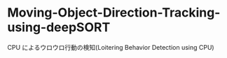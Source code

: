 # Moving-Object-Direction-Tracking-using-deepSORT
CPU によるウロウロ行動の検知(Loitering Behavior Detection using CPU)
